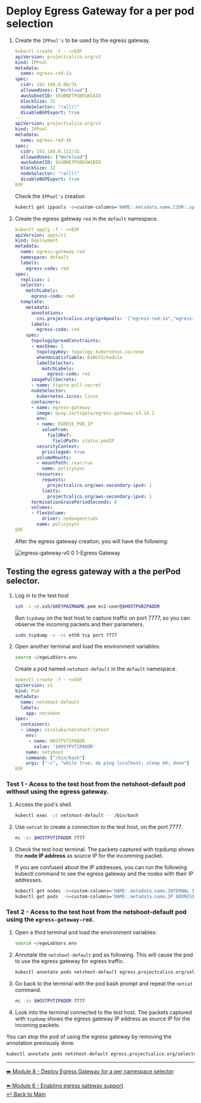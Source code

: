 # Deploy Egress Gateway for a per pod selection

1. Create the `IPPool's` to be used by the egress gateway.

    ```yaml
    kubectl create -f - <<EOF
    apiVersion: projectcalico.org/v3
    kind: IPPool
    metadata:
      name: egress-red-1a
    spec:
      cidr: 192.168.0.80/31
      allowedUses: ["Workload"]
      awsSubnetID: $SUBNETPUBEGW1AID
      blockSize: 32
      nodeSelector: "!all()"
      disableBGPExport: true
    ---
    apiVersion: projectcalico.org/v3
    kind: IPPool
    metadata:
      name: egress-red-1b
    spec:
      cidr: 192.168.0.112/31
      allowedUses: ["Workload"]
      awsSubnetID: $SUBNETPUBEGW1BID
      blockSize: 32
      nodeSelector: "!all()"
      disableBGPExport: true
    EOF
    ```

    Check the `IPPool's` creation

    ```bash
    kubectl get ippools -o=custom-columns='NAME:.metadata.name,CIDR:.spec.cidr'
    ```

2. Create the egress gateway `red` in the `default` namespace.

   ```yaml
   kubectl apply -f - <<EOF
   apiVersion: apps/v1
   kind: Deployment
   metadata:
     name: egress-gateway-red
     namespace: default
     labels:
       egress-code: red
   spec:
     replicas: 2
     selector:
       matchLabels:
         egress-code: red
     template:
       metadata:
         annotations:
           cni.projectcalico.org/ipv4pools: '["egress-red-1a","egress-red-1b"]'
         labels:
           egress-code: red
       spec:
         topologySpreadConstraints:
         - maxSkew: 1
           topologyKey: topology.kubernetes.io/zone
           whenUnsatisfiable: DoNotSchedule
           labelSelector: 
             matchLabels:
               egress-code: red
         imagePullSecrets:
         - name: tigera-pull-secret
         nodeSelector:
           kubernetes.io/os: linux
         containers:
         - name: egress-gateway
           image: quay.io/tigera/egress-gateway:v3.14.1
           env:
           - name: EGRESS_POD_IP
             valueFrom:
               fieldRef:
                 fieldPath: status.podIP
           securityContext:
             privileged: true
           volumeMounts:
           - mountPath: /var/run
             name: policysync
           resources:
             requests:
               projectcalico.org/aws-secondary-ipv4: 1
             limits:
               projectcalico.org/aws-secondary-ipv4: 1
         terminationGracePeriodSeconds: 0
         volumes:
         - flexVolume:
             driver: nodeagent/uds
           name: policysync
   EOF
   ```

   After the egress gateway creation, you will have the following:

    ![egress-gateway-v0 0 1-Egress Gateway](https://user-images.githubusercontent.com/104035488/204859792-1a03f49e-7699-4eb8-817f-9267677d4dbe.png)


## Testing the egress gateway with a the perPod selector.


1. Log in to the test host

   ```bash
   ssh -i ~/.ssh/$KEYPAIRNAME.pem ec2-user@$HOSTPUBIPADDR
   ```

   Run `tcpdump` on the test host to capture traffic on port 7777, so you can observe the incoming packets and their parameters.
   
   ```bash
   sudo tcpdump -v -ni eth0 tcp port 7777 
   ```

2. Open another terminal and load the environment variables:

   ```bash
   source ~/egwLabVars.env
   ```

   Create a pod named `netshoot-default` in the `default` namespace.

   ```yaml
   kubectl create -f - <<EOF
   apiVersion: v1
   kind: Pod
   metadata:
     name: netshoot-default
     labels:
       app: netshoot
   spec:
     containers:
     - image: nicolaka/netshoot:latest
       env:
        - name: HOSTPVTIPADDR
          value: '$HOSTPVTIPADDR'
       name: netshoot
       command: ["/bin/bash"]
       args: ["-c", "while true; do ping localhost; sleep 60; done"]
   EOF
   ```
    
### Test 1 - Acess to the test host from the netshoot-default pod without using the egress gateway.
    
1. Access the pod's shell.
      
   ```bash      
   kubectl exec -it netshoot-default -- /bin/bash
   ```

2. Use `netcat` to create a connection to the test host, on the port 7777. 
     
   ```bash
   nc -zv $HOSTPVTIPADDR 7777
   ```

3. Check the test host terminal. The packets captured with tcpdump shows the **node IP address** as source IP for the incomming packet. 

   If you are confused about the IP addresses, you can run the following kubectl command to see the egress gateway and the nodes with their IP addresses.

   ```bash
   kubectl get nodes -o=custom-columns='NAME:.metadata.name,INTERNAL IPADDR:.status.addresses[?(@.type == "InternalIP")].address'
   kubectl get pods  -o=custom-columns='NAME:.metadata.name,IP ADDRESS:.status.podIP'
   ```  

### Test 2 - Acess to the test host from the netshoot-default pod using the `egress-gateway-red`.

1. Open a third terminal and load the environment variables:
      
   ```bash
   source ~/egwLabVars.env
   ```

2. Annotate the `netshoot-default` pod as following. This will cause the pod to use the egress gateway for egress traffic.

   ```bash
   kubectl annotate pods netshoot-default egress.projectcalico.org/selector="egress-code == 'red'"
   ```
   
3. Go back to the terminal with the pod bash prompt and repeat the `netcat` command.
   
   ```bash
   nc -zv $HOSTPVTIPADDR 7777
   ```
   
4. Look into the terminal connected to the test host. The packets captured with `tcpdump` shows the egress gateway IP address as source IP for the incoming packets. 
          
You can stop the pod of using the egress gateway by removing the annotation previously done.

```bash
kubectl annotate pods netshoot-default egress.projectcalico.org/selector-
```

---

[:arrow_right: Module 8 - Deploy Egress Gateway for a per namespace selector](/modules/module-8-egw-pernamespace.md) <br>

[:arrow_left: Module 6 - Enabling egress gateway support](/modules/module-6-egw-support.md)   
[:leftwards_arrow_with_hook: Back to Main](/README.md) 
